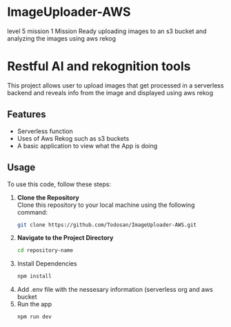 # ImageUploader-AWS
level 5 mission 1 Mission Ready uploading images to an s3 bucket and analyzing the images using aws rekog

# Restful AI and rekognition tools 

This project allows user to upload images that get processed in a serverless backend and reveals info from the image and displayed using aws rekog

## Features

- Serverless function
- Uses of Aws Rekog such as s3 buckets
- A basic application to view what the App is doing

## Usage

To use this code, follow these steps:

1. **Clone the Repository**  
   Clone this repository to your local machine using the following command:
   ```bash
   git clone https://github.com/Todosan/ImageUploader-AWS.git
2. **Navigate to the Project Directory**
   ```bash
   cd repository-name
3. Install Dependencies
   ```bash
   npm install
4. Add .env file with the nessesary information (serverless org and aws bucket
5. Run the app
   ```bash
   npm run dev
